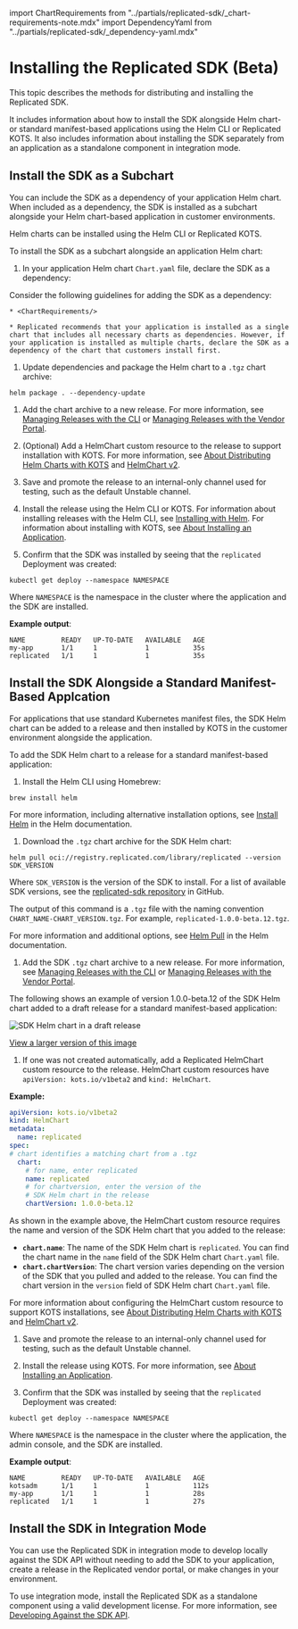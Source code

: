 import ChartRequirements from "../partials/replicated-sdk/_chart-requirements-note.mdx"
import DependencyYaml from "../partials/replicated-sdk/_dependency-yaml.mdx"

# Installing the Replicated SDK (Beta)

This topic describes the methods for distributing and installing the Replicated SDK.

It includes information about how to install the SDK alongside Helm chart- or standard manifest-based applications using the Helm CLI or Replicated KOTS. It also includes information about installing the SDK separately from an application as a standalone component in integration mode.

## Install the SDK as a Subchart

You can include the SDK as a dependency of your application Helm chart. When included as a dependency, the SDK is installed as a subchart alongside your Helm chart-based application in customer environments.

Helm charts can be installed using the Helm CLI or Replicated KOTS.

To install the SDK as a subchart alongside an application Helm chart:

1. In your application Helm chart `Chart.yaml` file, declare the SDK as a dependency:

  <DependencyYaml/>

  Consider the following guidelines for adding the SDK as a dependency:

    * <ChartRequirements/>

    * Replicated recommends that your application is installed as a single chart that includes all necessary charts as dependencies. However, if your application is installed as multiple charts, declare the SDK as a dependency of the chart that customers install first.

1. Update dependencies and package the Helm chart to a `.tgz` chart archive:

  ```
  helm package . --dependency-update
  ```

1. Add the chart archive to a new release. For more information, see [Managing Releases with the CLI](/vendor/releases-creating-cli) or [Managing Releases with the Vendor Portal](/vendor/releases-creating-releases).

1. (Optional) Add a HelmChart custom resource to the release to support installation with KOTS. For more information, see [About Distributing Helm Charts with KOTS](/vendor/helm-native-about) and [HelmChart v2](/reference/custom-resource-helmchart-v2).

1. Save and promote the release to an internal-only channel used for testing, such as the default Unstable channel.

1. Install the release using the Helm CLI or KOTS. For information about installing releases with the Helm CLI, see [Installing with Helm](/vendor/install-with-helm). For information about installing with KOTS, see [About Installing an Application](/enterprise/installing-overview).

1. Confirm that the SDK was installed by seeing that the `replicated` Deployment was created:

  ```
  kubectl get deploy --namespace NAMESPACE
  ```
  Where `NAMESPACE` is the namespace in the cluster where the application and the SDK are installed. 

  **Example output**:

  ```
  NAME         READY   UP-TO-DATE   AVAILABLE   AGE
  my-app       1/1     1            1           35s
  replicated   1/1     1            1           35s
  ```

## Install the SDK Alongside a Standard Manifest-Based Applcation

For applications that use standard Kubernetes manifest files, the SDK Helm chart can be added to a release and then installed by KOTS in the customer environment alongside the application.

To add the SDK Helm chart to a release for a standard manifest-based application:

1. Install the Helm CLI using Homebrew:

  ```
  brew install helm
  ```
  For more information, including alternative installation options, see [Install Helm](https://helm.sh/docs/intro/install/) in the Helm documentation.

1. Download the `.tgz` chart archive for the SDK Helm chart:

  ```
  helm pull oci://registry.replicated.com/library/replicated --version SDK_VERSION
  ```
  Where `SDK_VERSION` is the version of the SDK to install. For a list of available SDK versions, see the [replicated-sdk repository](https://github.com/replicatedhq/replicated-sdk/tags) in GitHub.

  The output of this command is a `.tgz` file with the naming convention `CHART_NAME-CHART_VERSION.tgz`. For example, `replicated-1.0.0-beta.12.tgz`.

  For more information and additional options, see [Helm Pull](https://helm.sh/docs/helm/helm_pull/) in the Helm documentation.

1. Add the SDK `.tgz` chart archive to a new release. For more information, see [Managing Releases with the CLI](/vendor/releases-creating-cli) or [Managing Releases with the Vendor Portal](/vendor/releases-creating-releases).

  The following shows an example of version 1.0.0-beta.12 of the SDK Helm chart added to a draft release for a standard manifest-based application:

  ![SDK Helm chart in a draft release](/images/sdk-kots-release.png)
  
  [View a larger version of this image](/images/sdk-kots-release.png)

1. If one was not created automatically, add a Replicated HelmChart custom resource to the release. HelmChart custom resources have `apiVersion: kots.io/v1beta2` and `kind: HelmChart`. 

  **Example:**
  
  ```yaml
  apiVersion: kots.io/v1beta2
  kind: HelmChart
  metadata:
    name: replicated
  spec:
  # chart identifies a matching chart from a .tgz
    chart:
      # for name, enter replicated
      name: replicated
      # for chartversion, enter the version of the
      # SDK Helm chart in the release
      chartVersion: 1.0.0-beta.12
  ```

  As shown in the example above, the HelmChart custom resource requires the name and version of the SDK Helm chart that you added to the release:
   * **`chart.name`**: The name of the SDK Helm chart is `replicated`. You can find the chart name in the `name` field of the SDK Helm chart `Chart.yaml` file.
   * **`chart.chartVersion`**: The chart version varies depending on the version of the SDK that you pulled and added to the release. You can find the chart version in the `version` field of SDK Helm chart `Chart.yaml` file.

  For more information about configuring the HelmChart custom resource to support KOTS installations, see [About Distributing Helm Charts with KOTS](/vendor/helm-native-about) and [HelmChart v2](/reference/custom-resource-helmchart-v2).

1. Save and promote the release to an internal-only channel used for testing, such as the default Unstable channel.

1. Install the release using KOTS. For more information, see [About Installing an Application](/enterprise/installing-overview).

1. Confirm that the SDK was installed by seeing that the `replicated` Deployment was created:

  ```
  kubectl get deploy --namespace NAMESPACE
  ```
  Where `NAMESPACE` is the namespace in the cluster where the application, the admin console, and the SDK are installed. 

  **Example output**:

  ```
  NAME         READY   UP-TO-DATE   AVAILABLE   AGE
  kotsadm      1/1     1            1           112s
  my-app       1/1     1            1           28s
  replicated   1/1     1            1           27s
  ```

## Install the SDK in Integration Mode

You can use the Replicated SDK in integration mode to develop locally against the SDK API without needing to add the SDK to your application, create a release in the Replicated vendor portal, or make changes in your environment.

To use integration mode, install the Replicated SDK as a standalone component using a valid development license. For more information, see [Developing Against the SDK API](/vendor/replicated-sdk-development).